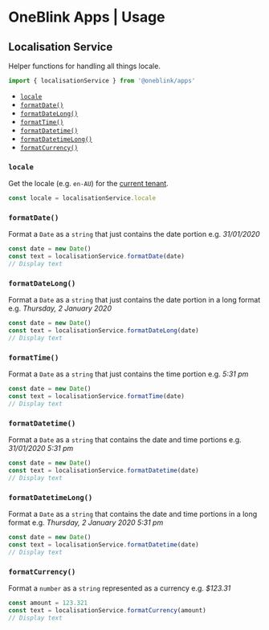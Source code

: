 # OneBlink Apps | Usage

## Localisation Service

Helper functions for handling all things locale.

```js
import { localisationService } from '@oneblink/apps'
```

- [`locale`](#locale)
- [`formatDate()`](#formatdate)
- [`formatDateLong()`](#formatdatelong)
- [`formatTime()`](#formattime)
- [`formatDatetime()`](#formatdatetime)
- [`formatDatetimeLong()`](#formatdatetimelong)
- [`formatCurrency()`](#formatcurrency)

### `locale`

Get the locale (e.g. `en-AU`) for the [current tenant](./README#tenants).

```js
const locale = localisationService.locale
```

### `formatDate()`

Format a `Date` as a `string` that just contains the date portion e.g. _31/01/2020_

```js
const date = new Date()
const text = localisationService.formatDate(date)
// Display text
```

### `formatDateLong()`

Format a `Date` as a `string` that just contains the date portion in a long format e.g. _Thursday, 2 January 2020_

```js
const date = new Date()
const text = localisationService.formatDateLong(date)
// Display text
```

### `formatTime()`

Format a `Date` as a `string` that just contains the time portion e.g. _5:31 pm_

```js
const date = new Date()
const text = localisationService.formatTime(date)
// Display text
```

### `formatDatetime()`

Format a `Date` as a `string` that contains the date and time portions e.g. _31/01/2020 5:31 pm_

```js
const date = new Date()
const text = localisationService.formatDatetime(date)
// Display text
```

### `formatDatetimeLong()`

Format a `Date` as a `string` that contains the date and time portions in a long format e.g. _Thursday, 2 January 2020 5:31 pm_

```js
const date = new Date()
const text = localisationService.formatDatetime(date)
// Display text
```

### `formatCurrency()`

Format a `number` as a `string` represented as a currency e.g. _\$123.31_

```js
const amount = 123.321
const text = localisationService.formatCurrency(amount)
// Display text
```
